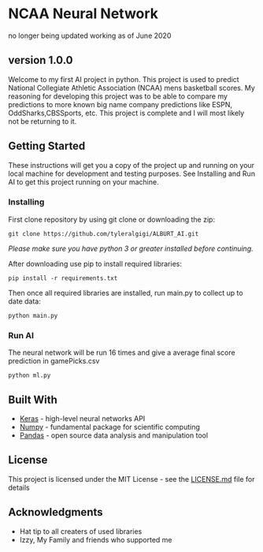 # NCAA Neural Network

no longer being updated
working as of June 2020

## version 1.0.0

  Welcome to my first AI project in python. This project is used to predict National Collegiate Athletic Association (NCAA) mens basketball scores. My reasoning for developing this project was to be able to compare my predictions to more known big name company predictions like ESPN, OddSharks,CBSSports, etc. This project is complete and I will most likely not be returning to it.

## Getting Started

These instructions will get you a copy of the project up and running on your local machine for development and testing purposes. See Installing and Run AI to get this project running on your machine.

### Installing

First clone repository by using git clone or downloading the zip:
```
git clone https://github.com/tyleralgigi/ALBURT_AI.git
```

*Please make sure you have python 3 or greater installed before continuing.*

After downloading use pip to install required libraries: 
```
pip install -r requirements.txt 
```
Then once all required libraries are installed, run main.py to collect up to date data: 
```
python main.py
```

### Run AI

The neural network will be run 16 times and give a average final score prediction in gamePicks.csv
```
python ml.py
```

## Built With

* [Keras](http://https://keras.io/) - high-level neural networks API
* [Numpy](https://https://numpy.org/) - fundamental package for scientific computing
* [Pandas](https://https://pandas.pydata.org/) - open source data analysis and manipulation tool

## License

This project is licensed under the MIT License - see the [LICENSE.md](LICENSE.md) file for details

## Acknowledgments

* Hat tip to all creaters of used libraries
* Izzy, My Family and friends who supported me
